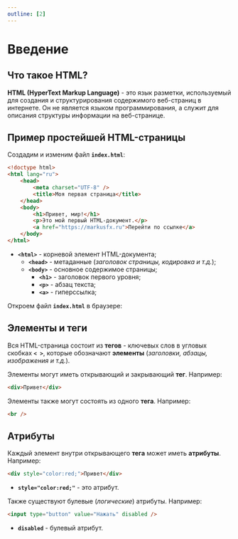 ```yaml
---
outline: [2]
---
```


<script setup>
import CodePreview from '.././.vitepress/components/CodePreview.vue';

import html_1 from '.././.vitepress/examples/html/demo_001/index.html?raw';
import css_1 from '.././.vitepress/examples/html/demo_001/style.css?raw';
import js_1 from '.././.vitepress/examples/html/demo_001/script.js?raw';
</script>

# Введение

## Что такое HTML?

**HTML (HyperText Markup Language)** - это язык разметки, используемый для создания и структурирования содержимого веб-страниц в интернете. Он не является языком программирования, а служит для описания структуры информации на веб-странице.

## Пример простейшей HTML-страницы

Создадим и изменим файл **`index.html`**:

```html [index.html] :line-numbers
<!doctype html>
<html lang="ru">
    <head>
        <meta charset="UTF-8" />
        <title>Моя первая страница</title>
    </head>
    <body>
        <h1>Привет, мир!</h1>
        <p>Это мой первый HTML-документ.</p>
        <a href="https://markusfx.ru">Перейти по ссылке</a>
    </body>
</html>
```

- **`<html>`** - корневой элемент HTML-документа;
    - **`<head>`** - метаданные (_заголовок страницы, кодировка и т.д._);
    - **`<body>`** - основное содержимое страницы;
        - **`<h1>`** - заголовок первого уровня;
        - **`<p>`** - абзац текста;
        - **`<a>`** - гиперссылка;

Откроем файл **`index.html`** в браузере:

<CodePreview :html="html_1" :css="css_1" :js="js_1" height="300px" />

## Элементы и теги

Вся HTML-страница состоит из **тегов** - ключевых слов в угловых скобках **`< >`**, которые обозначают **элементы** (_заголовки, абзацы, изображения и т.д._).

Элементы могут иметь открывающий и закрывающий **тег**. Например:

```html [index.html] :line-numbers
<div>Привет</div>
```

Элементы также могут состоять из одного **тега**. Например:

```html [index.html] :line-numbers
<br />
```

## Атрибуты

Каждый элемент внутри открывающего **тега** может иметь **атрибуты**. Например:

```html [index.html] :line-numbers
<div style="color:red;">Привет</div>
```

- **`style="color:red;"`** - это атрибут.

Также существуют булевые (_логические_) атрибуты. Например:

```html [index.html] :line-numbers
<input type="button" value="Нажать" disabled />
```

- **`disabled`** - булевый атрибут.
